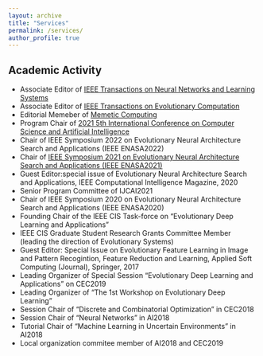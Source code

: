 ```yaml
---
layout: archive
title: "Services"
permalink: /services/
author_profile: true
---
```


## Academic Activity

* Associate Editor of [IEEE Transactions on Neural Networks and Learning Systems](https://cis.ieee.org/publications/t-neural-networks-and-learning-systems)
* Associate Editor of [IEEE Transactions on Evolutionary Computation](https://cis.ieee.org/publications/t-evolutionary-computation)
* Editorial Memeber of [Memetic Computing](https://www.springer.com/journal/12293)
* Program Chair of [2021 5th International Conference on Computer Science and Artificial Intelligence](http://csai.org/index.html)
* Chair of IEEE Symposium 2022 on Evolutionary Neural Architecture Search and Applications (IEEE ENASA2022)
* Chair of [IEEE Symposium 2021 on Evolutionary Neural Architecture Search and Applications (IEEE ENASA2021)](https://attend.ieee.org/ssci-2021/ieee-symposium-on-evolutionary-neural-architecture-search-and-applications-ieee-enasa/) 
* Guest Editor:special issue of Evolutionary Neural Architecture Search and Applications, IEEE Computational Intelligence Magazine, 2020
* Senior Program Committee of IJCAI2021
* Chair of IEEE Symposium 2020 on Evolutionary Neural Architecture Search and Applications (IEEE ENASA2020)
* Founding Chair of the IEEE CIS Task-force on “Evolutionary Deep Learning and Applications”
* IEEE CIS Graduate Student Research Grants Committee Member (leading the direction of Evolutionary Systems)
* Guest Editor: Special Issue on Evolutionary Feature Learning in Image and Pattern Recogintion, Feature Reduction and Learning, Applied Soft Computing (Journal), Springer, 2017
* Leading Organizer of Special Session “Evolutionary Deep Learning and Applications” on CEC2019
* Leading Organizer of “The 1st Workshop on Evolutionary Deep Learning”
* Session Chair of “Discrete and Combinatorial Optimization” in CEC2018
* Session Chair of “Neural Networks” in AI2018
* Tutorial Chair of “Machine Learning in Uncertain Environments” in AI2018
* Local organization commitee member of AI2018 and CEC2019

